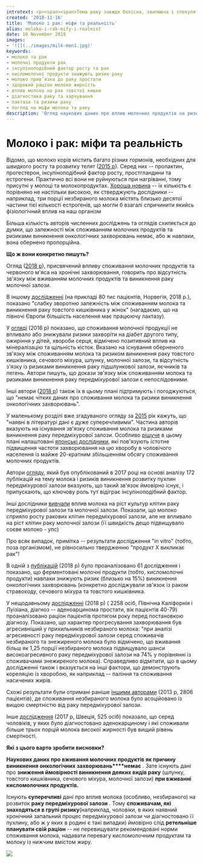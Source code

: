 ```yaml
---
introtext: <p><span><span>Тема раку завжди болісна, хвилююча і спекулятивна. Це стосується і продуктів харчування. Що їсти, щоб не захворіти? Що не їсти, щоб не захворіти? </span><span>Існує чимало питань та міфів про споживання молочних продуктів. Ймовірні ризики онкоутворення – левова частка запитань. </span></span></p> <p><span>Короткий огляд наукових публікацій останніх років на цю тему може дати частину відповідей.</span></p>
created: '2018-11-16'
title: 'Молоко і рак: міфи та реальність'
alias: moloko-i-rak-mify-i-realnist
date: 16 November 2018
images:
- '![](../images/milk-men1.jpg)'
keywords:
- молоко та рак
- молочні продукти рак
- інсуліноподібний фактор росту та рак
- кисломолочні продукти знижують ризик раку
- молоко прив’язка до раку простати
- здоровий раціон молоко жирність
- вплив молока на рак товстої кишки
- діагностика раку та харчування
- лактаза та ризики раку
- погляд на міфи молока та раку
description: 'Огляд наукових даних про вплив молочних продуктів на ризик онкологічних захворювань: відсутність чіткого зв’язку між молоком та раком загалом, можливе зменшення ризиків при вживанні кисломолочних продуктів, і суперечливі дані щодо раку простати.'
---
```


# Молоко і рак: міфи та реальність

Відомо, що молоко корів містить багато різних гормонів, необхідних для швидкого росту та розвитку телят ([2015 р](https://www.ncbi.nlm.nih.gov/pmc/articles/PMC4524299/)). Серед них -- пролактин, прогестерон, інсуліноподібний фактор росту, простгландини та естрогени. Практично всі вони не руйнуються при нагріванні, тому присутні у молоці та молокопродуктах. [Хороша новина](https://www.ncbi.nlm.nih.gov/pubmed/22561023) -- їх кількість є порівняно не настільки високою, як стверджують дослідники -- наприклад, три порції незбираного молока містять близько десятої частини тієї кількості естрогенів, що могли б взагалі спричинити якийсь фізіологічний вплив на наш організм

Більша кількість авторів численних досліджень та оглядів схиляється до думки, що залежності між споживанням молочних продуктів та ризиками виникнення онкологічних захворювань немає, або ж навпаки, вона обернено пропорційна.

**Що ж вони конкретно пишуть?**

Огляд ([2018 р](https://www.ncbi.nlm.nih.gov/pubmed/29606182)), присвячений впливу споживання молочних продуктів та червоного м'яса на хронічні захворювання, говорить про відсутність зв'язку між вживанням молочних продуктів та виникнення раку молочної залози.

В іншому [дослідженні](https://www.ncbi.nlm.nih.gov/pubmed/29770759) (на прикладі 80 тис пацієнтів, Норвегія, 2018 р.), показано "слабку зворотню залежність між споживанням молока та виникнення раку товстого кишківника у жінок" (нагадаємо, що на півночі Європи більшість населення має працюючу лактазу).

У [огляді](https://www.ncbi.nlm.nih.gov/pubmed/27882862) (2016 р) показано, що споживання молочної продукції не впливало або знижували ризики захворіти на діабет другого типу, ожиріння у дітей, хвороби серця, відмічено позитивний вплив на мінералізацію та щільність кісток. Вказано на існування оберненого зв'язку між споживанням молока та ризиком виникнення раку товстого кишківника, сечового міхура, шлунку, молочної залози, та відсутність з'язку із ризиками виникнення раку підшлункової залози, яєчників та легень. Автори пишуть, що докази зв'язку між споживанням молока та ризиками виникнення раку передміхурової залози є непослідовними.

Інші автори ([2018 р](https://www.ncbi.nlm.nih.gov/pubmed/30247998)) також їх в цьому плані підтримують і погоджуються, що "немає чітких даних про споживання молока та ризики виникнення онкологічних захворювань".

У маленькому розділі вже згадуваного огляду за [2015](https://www.ncbi.nlm.nih.gov/pmc/articles/PMC4524299/) рік кажуть, що "наявні в літературі дані є дуже суперечливими". Частина авторів вказують на існування зв'язку споживання молока та ризиками виникнення раку передміхурової залози. Особливо [рішуче](https://www.ncbi.nlm.nih.gov/pubmed/19496976) в цьому плані налаштовані [японські дослідники](https://www.ncbi.nlm.nih.gov/pubmed/11601881), які пов'язують істотне підвищення частоти захворювання на цю хворобу в чоловічого населення із майже 20-кратним збільшенням обсягу споживання молочних продуктів.

Автори [огляду](https://link.springer.com/content/pdf/10.1007%2Fs10552-017-0883-1.pdf), який був опублікований в 2017 році на основі аналізу 172 публікацій на тему молока і ризиків виникнення розвитку пухлин передміхурової залози вказують, що такий зв'язок ймовірно існує, і припускають, що ключову роль тут відіграє інсуліноподібний фактор.

Інші дослідники [вивчали](https://www.ncbi.nlm.nih.gov/pubmed/22043817) вплив молока на ріст культур клітин раку передміхурової залози та молочної залози. Показали, що молоко сприяло росту ракових клітин передміхурової залози, але не впливало на ріст клітин раку молочної залози (її швидкість дещо підвищувало соєве молоко - упс)

Про всяк випадок, примітка -- результати дослідження "in vitro" (тобто, поза організмом), не рівносильно твердженню "продукт Х викликає рак"!

В одній з [публікацій](https://www.ncbi.nlm.nih.gov/pubmed/30374967) (2018 р) було проаналізовано 61 дослідження і показано, що ферментовані молочні продукти (тобто, кисломолочні продукти) навпаки знижують ризик (близько на 15%) виникнення онкологічних захворювань (конкретно досліджували зв'язок із раком стравоходу, сечового міхура та товстого кишківника.

У нещодавньому [дослідженні](https://sci-hub.tw/10.1093/ajcn/nqy037) (2018 р) ( 2258 осіб, Північна Каліфорнія і Луізіана, діагноз -- аденоарцинома простати, вік пацієнтів 40-79) проаналізовано раціон пацієнтів протягом року перед постановкою діагнозу. Показано, що характер прогресування захворювання був агресивніший у прихильників незбираного молока: "при аналізі агресивності раку передміхурової залози серед споживачів незбираного та знежиреного молока було відмічено, що вживання більш як 1,25 порції незбираного молока підвищувало шанси високоагресивного раку передміхурової залози на 74% у порівнянні із споживачами знежиреного молока). Справедливо відмітити, що в цьому дослідженні також і вказується на інші фактори, що демонструють кореляцію із хворобою, як наприклад -- паління та споживання насичених жирів.

Схожі результати були отримані раніше [іншими авторами](https://www.ncbi.nlm.nih.gov/pubmed/23256145) (2013 р, 2806 пацієнтів), де споживання незбираного молока було асоційовано із вищою смертністю від раку передміхурової залози.

Інше [дослідження](https://www.ncbi.nlm.nih.gov/pubmed/28187509) (2017 р, Швеція, 525 осіб) показало, що серед чоловіків, у яких було діагностовано аденокарциному і які споживали більше трьох порцій молока високої жирності був вищий рівень смертності.

**Які з цього варто зробити висновки?**

**Наукових даних про вживання молочних продуктів як причину виникнення онкологічних захворювань****немає** . Зате існують дані про **зниження ймовірності виникнення деяких видів раку** (шлунку, товстого кишківника, сечового міхура, молочної залози) **при вживанні кисломолочних продуктів.**

Існують **суперечливі** дані про вплив молока (особливо, незбираного) на розвиток **раку передміхурової залози** . Тому **споживачам, які знаходяться в групі ризику**(наприклад, чоловіки, в яких наявний хронічний запальний процес передміхурової залози чи діагностовано її пухлину, або ж у яких в родині є такі випадки) ймовірно слід **ретельніше планувати свій раціон** -- не перевищувати рекомендовані норми споживання молока, надавати перевагу кисломолочним продуктам та молоку із нижчим вмістом жиру.

![](../images/milk-men1.jpg)

